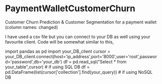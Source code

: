 # PaymentWalletCustomerChurn
Customer Churn Prediction & Customer Segmentation for a payment wallet (column names: changed)

I have used a csv file but you can connect to your DB as well using your favourite client. Code will be somewhat similar to this,

import pandas as pd
import your_DB_client
cursor = your_DB_client.connect(host='ip_address',port='8000',user='root',password='password',db='your_db')
df = pd.read_sql("Select * from your_table",cursor)             # if using SQL DB
df = pd.DataFrame(list(cursor['collection'].find(your_query))   # if using NoSQL DB
